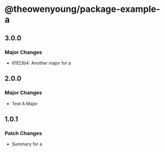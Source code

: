 # @theowenyoung/package-example-a

## 3.0.0

### Major Changes

- 61f23b4: Another major for a

## 2.0.0

### Major Changes

- Test A Major

## 1.0.1

### Patch Changes

- Summary for a
